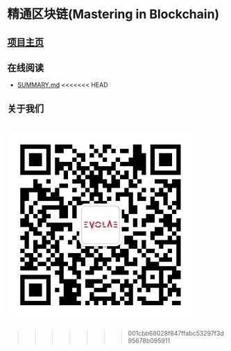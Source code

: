 # 精通区块链(Mastering in Blockchain)

## [项目主页](https://aturx.github.io/blockchain-study/)


## 在线阅读
- [SUMMARY.md](SUMMARY.md)
<<<<<<< HEAD


## 关于我们

![QRcode](media/QRcode.jpg)
=======
>>>>>>> 001cbb68028f847ffabc53297f3d95678b095911
